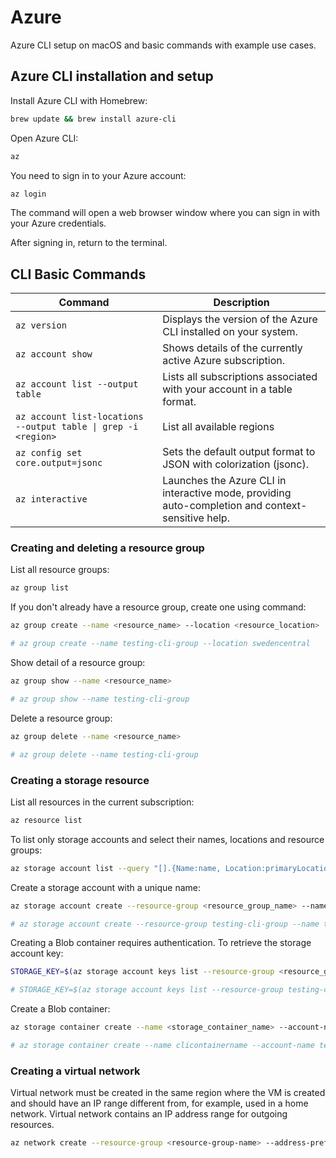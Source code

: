 # Azure

Azure CLI setup on macOS and basic commands with example use cases.

## Azure CLI installation and setup

Install Azure CLI with Homebrew:

```sh
brew update && brew install azure-cli
```

Open Azure CLI:

```sh
az
```

You need to sign in to your Azure account:

```sh
az login
```

The command will open a web browser window where you can sign in with your Azure credentials.

After signing in, return to the terminal.

## CLI Basic Commands

| Command                                                        | Description                                                                                       |
| -------------------------------------------------------------- | ------------------------------------------------------------------------------------------------- |
| `az version`                                                   | Displays the version of the Azure CLI installed on your system.                                   |
| `az account show`                                              | Shows details of the currently active Azure subscription.                                         |
| `az account list --output table`                               | Lists all subscriptions associated with your account in a table format.                           |
| `az account list-locations --output table \| grep -i <region>` | List all available regions                                                                        |
| `az config set core.output=jsonc`                              | Sets the default output format to JSON with colorization (jsonc).                                 |
| `az interactive`                                               | Launches the Azure CLI in interactive mode, providing auto-completion and context-sensitive help. |

### Creating and deleting a resource group

List all resource groups:

```bash
az group list
```

If you don't already have a resource group, create one using command:

```bash
az group create --name <resource_name> --location <resource_location>

# az group create --name testing-cli-group --location swedencentral
```

Show detail of a resource group:

```bash
az group show --name <resource_name>

# az group show --name testing-cli-group
```

Delete a resource group:

```bash
az group delete --name <resource_name>

# az group delete --name testing-cli-group
```

### Creating a storage resource

List all resources in the current subscription:

```bash
az resource list
```

To list only storage accounts and select their names, locations and resource groups:

```bash
az storage account list --query "[].{Name:name, Location:primaryLocation, ResourceGroup:resourceGroup}" --output table
```

Create a storage account with a unique name:

```bash
az storage account create --resource-group <resource_group_name> --name <store_name> --location <azure_region> --sku <replication_strategy> --kind <storage_account_type>

# az storage account create --resource-group testing-cli-group --name testingclistorage --location swedencentral --sku Standard_LRS --kind StorageV2
```

Creating a Blob container requires authentication. To retrieve the storage account key:

```bash
STORAGE_KEY=$(az storage account keys list --resource-group <resource_group_name> --account-name <storage_account_name> --query '[0].value' --output tsv)

# STORAGE_KEY=$(az storage account keys list --resource-group testing-cli-group --account-name testingclistorage --query '[0].value' --output tsv)
```

Create a Blob container:

```bash
az storage container create --name <storage_container_name> --account-name <storage_account_name> --account-key $STORAGE_KEY

# az storage container create --name clicontainername --account-name testingclistorage --account-key $STORAGE_KEY
```

### Creating a virtual network

Virtual network must be created in the same region where the VM is created and should have an IP range different from, for example, used in a home network. Virtual network contains an IP address range for outgoing resources.

```bash
az network create --resource-group <resource-group-name> --address-prefix 10.0.0.0/16 --subnet-name <subnet-name> --subnet-prefix 10.0.1.0/24

```
